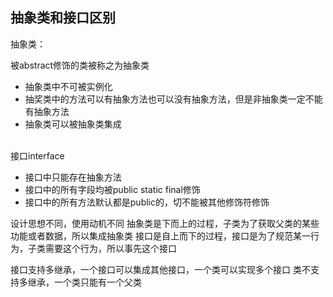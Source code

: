 ## 抽象类和接口区别


 抽象类：

被abstract修饰的类被称之为抽象类<br>
- 抽象类中不可被实例化
- 抽奖类中的方法可以有抽象方法也可以没有抽象方法，但是非抽象类一定不能有抽象方法
- 抽象类可以被抽象类集成<br><br>

接口interface
- 接口中只能存在抽象方法
- 接口中的所有字段均被public static final修饰
- 接口中的所有方法默认都是public的，切不能被其他修饰符修饰


设计思想不同，使用动机不同
抽象类是下而上的过程，子类为了获取父类的某些功能或者数据，所以集成抽象类
接口是自上而下的过程，接口是为了规范某一行为，子类需要这个行为，所以事先这个接口

接口支持多继承，一个接口可以集成其他接口，一个类可以实现多个接口
类不支持多继承，一个类只能有一个父类